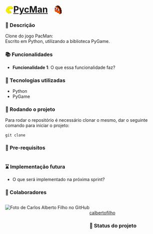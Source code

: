 <!--↓               Cabeçalho do repositório               ↓-->
# [<img src="./resources/images/icon.png" alt="PycMan_Icon" height="26" align="left" target="_blank" style="transform:translate(0%, 30%);" />](https://github.com/calbertofilho/PycMan)[PycMan](https://github.com/calbertofilho/PycMan)[<img src="./resources/images/ghost.png" alt="Ghost_Icon" height="30" target="_blank" style="transform:translate(60%, 20%);" />](https://github.com/calbertofilho/PycMan)
<!--↑                   Fim do cabeçalho                   ↑-->

<!--↓  ↓-->
### :memo: Descrição
Clone do jogo PacMan:<br />
Escrito em Python, utilizando a biblioteca PyGame.
<!--↑  ↑-->

### :books: Funcionalidades
* <b>Funcionalidade 1</b>: O que essa funcionalidade faz?

### :wrench: Tecnologias utilizadas
* Python
* PyGame

### :rocket: Rodando o projeto
Para rodar o repositório é necessário clonar o mesmo, dar o seguinte comando para iniciar o projeto:
```
git clone
```

### :electric_plug: Pre-requisitos
```
```

### :hourglass: Implementação futura
* O que será implementado na próxima sprint?

### :handshake: Colaboradores
| |
| :--: |
[<img src="https://avatars.githubusercontent.com/u/84130607?v=4" alt="Foto de Carlos Alberto Filho no GitHub" height="100px" align="left" target="_blank" />](http://github.com/calbertofilho)<br/>[calbertofilho](http://github.com/calbertofilho)

### :dart: Status do projeto
<!--↑                                                      ↑-->